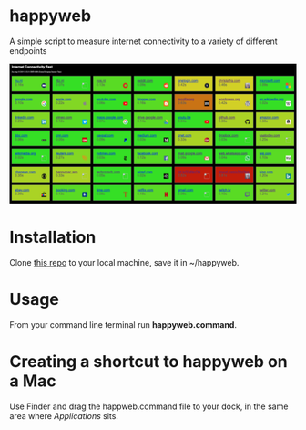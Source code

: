 # happyweb
A simple script to measure internet connectivity to a variety of different endpoints

![screenshot](/screenshot.png)

# Installation
Clone [this repo](https://github.com/laffra/happyweb.git) to your local machine, save it in ~/happyweb.

# Usage
From your command line terminal run **happyweb.command**.

# Creating a shortcut to happyweb on a Mac
Use Finder and drag the happweb.command file to your dock, in the same area where *Applications* sits.
